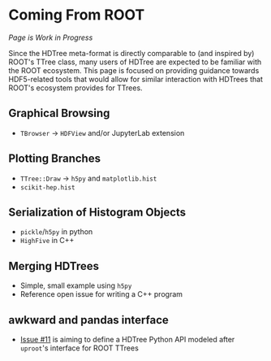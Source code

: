# Coming From ROOT

_Page is Work in Progress_

Since the HDTree meta-format is directly comparable to (and inspired by) ROOT's TTree class,
many users of HDTree are expected to be familiar with the ROOT ecosystem. This page is
focused on providing guidance towards HDF5-related tools that would allow for similar
interaction with HDTrees that ROOT's ecosystem provides for TTrees.

## Graphical Browsing
- `TBrowser` -> `HDFView` and/or JupyterLab extension

## Plotting Branches
- `TTree::Draw` -> `h5py` and `matplotlib.hist`
- `scikit-hep.hist`

## Serialization of Histogram Objects
- `pickle`/`h5py` in python
- `HighFive` in C++

## Merging HDTrees
- Simple, small example using `h5py`
- Reference open issue for writing a C++ program

## awkward and pandas interface
- [Issue #11](https://github.com/tomeichlersmith/hdtree/issues/11) is aiming to define a HDTree Python API modeled after `uproot`'s interface for ROOT TTrees
